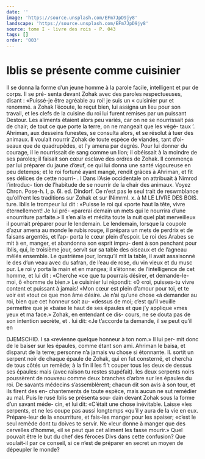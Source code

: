 ```yaml
---
date: ''
image: 'https://source.unsplash.com/EFm7JpD9jy8'
landscape: 'https://source.unsplash.com/EFm7JpD9jy8'
source: tome I - livre des rois - P. 043
tags: []
order: '003'
---
```


# Iblis se présente comme cuisinier

Il se donna la forme d’un jeune homme à la parole facile, intelligent et pur de corps. Il se pré- senta devant Zohak avec des paroles respectueuses, disant : «Puissé-je être agréable au roi! je suis un
« cuisinier pur et renommé. a Zohak l’écoute, le reçut
bien, lui assigna un lieu pour son travail, et les clefs de la cuisine du roi lui furent remises par un puissant Destour. Les aliments étaient alors peu variés, car on ne se nourrissait pas de chair; de tout
ce que porte la terre, on ne mangeait que les végé- taux ’.
Ahriman, aux desseins funestes, se consulta alors, et se résolut à tuer des animaux. Il voulait nourrir Zohak de toute espèce de viandes, tant d’oi- seaux que de quadrupèdes, et l’y amena par degrés.
Pour lui donner du courage, il le nourrissait de sang comme un lion; il obéissait à la moindre de ses paroles; il faisait son cœur esclave des ordres de Zohak. Il commença par lui préparer du jaune d’œuf, ce qui lui donna une santé vigoureuse en
peu detemps; et le roi fortuné ayant mangé, rendit grâces à Ahriman, et fit ses délices de cette nourri-
. l Dans I’Asie occidentale on attribuait à Nimrod l’introduc-
tion de l’habitude de se nourrir de la chair des animaux. Voyez Chron. Pose-h. I, p. 6l. ed. Dindorf. Ce n’est pas le seul trait de reswmblance qu’oll’rent les traditions sur Zohak et sur INimrml.
x. à
M LE LIVRE DES BOIS.
ture. Iblis le trompeur lui dit : «Puisse le roi qui «porte haut la tête, vivre éternellement! Je lui pré-
«parerai demain un mets qui le nourrira d’une «nourriture parfaite.» Il s’en alla et médita toute la
nuit quel plat merveilleux il pourrait préparer pour
le lendemain. Le lendemain, lorsque la coupole d’azur amena au monde le rubis rouge, il prépara
un mets de perdrix et de faisans argentés, et l’ap-
porta le cœur plein d’espoir. Le roi des Arabes se
mit à en, manger, et abandonna son esprit impru- dent à son penchant pour Iblis, qui, le troisième jour, servit sur sa table des oiseaux et de l’agneau mêlés ensemble. Le quatrième jour, lorsqu’il mit la
table, il avait assaisonné le des d’un veau avec du safran, de l’eau de rose, du vin vieux et du musc pur. Le roi y porta la main et en mangea; il s’étonne:
de l’intelligence de cet homme, et lui dit : «Cherche «ce que tu pourrais désirer, et demande-Ie-moi, ô «homme de bien.» Le cuisinier lui répondit: «0 «roi, puisses-tu vivre content et puissant à jamais! «Mon cœur est plein d’amour pour toi, et te voir est «tout ce que mon âme désire. Je n’ai qu’une chose
«à demander au roi, bien que cet honneur soit au- «dessus de moi; c’est qu’il veuille permettre que je «baise le haut de ses épaules et que j’y applique «mes yeux et ma face.» Zohak, en entendant ce dis-
cours, ne se douta pas de son intention secrète, et . lui dit: «Je t’accorde ta demande, il se peut qu’il en

DJEMSCHID. I sa «revienne quelque honneur à ton nom.» Il lui per-
mit donc de le baiser sur les épaules, comme étant
son ami. Ahriman le baisa, et disparut de la terre; personne n’a jamais vu chose si étonnante.
Il. sortit un serpent noir de chaque épaule de Zohak, qui en fut consterné, et chercha de tous côtés un remède; à la fin il les fi’t couper tous les
deux de dessus ses épaules: mais (avec raison tu restes stupéfait). les deux serpents noirs poussèrent de nouveau comme deux branches d’arbre sur les épaules du roi. De savants médecins s’assemblèrent; chacun dit son avis à son tour, et ils firent des en- chantements de toute espèce, mais aucun ne sut remédier au mal. Puis le rusé Iblis se présenta sou-
dain devant Zohak sous la forme d’un savant méde-
cin, et lui dit: «C’était une chose inévitable. Laisse
«les serpents, et ne les coupe pas aussi longtemps «qu’il y aura de la vie en eux. Prépare-leur de la «nourriture, et fais-les manger pour les apaiser; «c’est le seul remède dont tu doives te servir. Ne
«leur donne à manger que des cervelles d’homme,
«il se peut que cet aliment les fasse mourir.» Quel pouvait être le but du chef des féroces Divs dans cette confusion? Que voulait-il par ce conseil, si ce n’est de préparer en secret un moyen de dépeupler
le monde?
